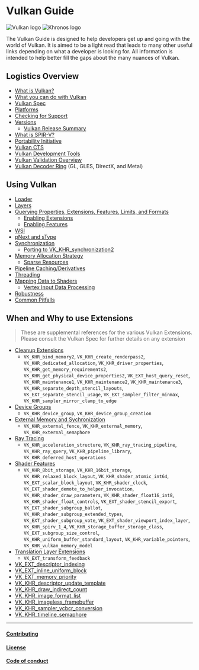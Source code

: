 # Vulkan Guide

![Vulkan logo](./images/vulkan_logo.png)
![Khronos logo](./images/khronos_logo.png)

The Vulkan Guide is designed to help developers get up and going with the world of Vulkan. It is aimed to be a light read that leads to many other useful links depending on what a developer is looking for. All information is intended to help better fill the gaps about the many nuances of Vulkan.

## Logistics Overview
- [What is Vulkan?](./chapters/what_is_vulkan.md)
- [What you can do with Vulkan](./chapters/what_vulkan_can_do.md)
- [Vulkan Spec](./chapters/vulkan_spec.md)
- [Platforms](./chapters/platforms.md)
- [Checking for Support](./chapters/checking_for_support.md)
- [Versions](./chapters/versions.md)
    - [Vulkan Release Summary](./chapters/vulkan_release_summary.md)
- [What is SPIR-V?](./chapters/what_is_spirv.md)
- [Portability Initiative](./chapters/portability_initiative.md)
- [Vulkan CTS](./chapters/vulkan_cts.md)
- [Vulkan Development Tools](./chapters/development_tools.md)
- [Vulkan Validation Overview](./chapters/validation_overview.md)
- [Vulkan Decoder Ring](./chapters/decoder_ring.md) (GL, GLES, DirectX, and Metal)

## Using Vulkan
- [Loader](./chapters/loader.md)
- [Layers](./chapters/layers.md)
- [Querying Properties, Extensions, Features, Limits, and Formats](./chapters/querying_extensions_features.md)
    - [Enabling Extensions](./chapters/enabling_extensions.md)
    - [Enabling Features](./chapters/enabling_features.md)
- [WSI](./chapters/wsi.md)
- [pNext and sType](./chapters/pnext_and_stype.md)
- [Synchronization](./chapters/synchronization.md)
    - [Porting to VK_KHR_synchronization2](./chapters/extensions/VK_KHR_synchronization2.md)
- [Memory Allocation Strategy](./chapters/memory_allocation.md)
    - [Sparse Resources](./chapters/sparse_resources.md)
- [Pipeline Caching/Derivatives](./chapters/pipeline_cache.md)
- [Threading](./chapters/threading.md)
- [Mapping Data to Shaders](./chapters/mapping_data_to_shaders.md)
    - [Vertex Input Data Processing](./chapters/vertex_input_data_processing.md)
- [Robustness](./chapters/robustness.md)
- [Common Pitfalls](./chapters/common_pitfalls.md)

## When and Why to use Extensions
> These are supplemental references for the various Vulkan Extensions. Please consult the Vulkan Spec for further details on any extension
- [Cleanup Extensions](./chapters/extensions/cleanup.md)
    - `VK_KHR_bind_memory2`, `VK_KHR_create_renderpass2`, `VK_KHR_dedicated_allocation`, `VK_KHR_driver_properties`, `VK_KHR_get_memory_requirements2`, `VK_KHR_get_physical_device_properties2`, `VK_EXT_host_query_reset`, `VK_KHR_maintenance1`, `VK_KHR_maintenance2`, `VK_KHR_maintenance3`, `VK_KHR_separate_depth_stencil_layouts`, `VK_EXT_separate_stencil_usage`, `VK_EXT_sampler_filter_minmax`, `VK_KHR_sampler_mirror_clamp_to_edge`
- [Device Groups](./chapters/extensions/device_groups.md)
    - `VK_KHR_device_group`, `VK_KHR_device_group_creation`
- [External Memory and Sychronization](./chapters/extensions/external.md)
    - `VK_KHR_external_fence`, `VK_KHR_external_memory`, `VK_KHR_external_semaphore`
- [Ray Tracing](./chapters/extensions/ray_tracing.md)
    - `VK_KHR_acceleration_structure`, `VK_KHR_ray_tracing_pipeline`, `VK_KHR_ray_query`, `VK_KHR_pipeline_library`, `VK_KHR_deferred_host_operations`
- [Shader Features](./chapters/extensions/shader_features.md)
    - `VK_KHR_8bit_storage`, `VK_KHR_16bit_storage`, `VK_KHR_relaxed_block_layout`, `VK_KHR_shader_atomic_int64`, `VK_EXT_scalar_block_layout`, `VK_KHR_shader_clock`, `VK_EXT_shader_demote_to_helper_invocation`, `VK_KHR_shader_draw_parameters`, `VK_KHR_shader_float16_int8`, `VK_KHR_shader_float_controls`, `VK_EXT_shader_stencil_export`, `VK_EXT_shader_subgroup_ballot`, `VK_KHR_shader_subgroup_extended_types`, `VK_EXT_shader_subgroup_vote`, `VK_EXT_shader_viewport_index_layer`, `VK_KHR_spirv_1_4`, `VK_KHR_storage_buffer_storage_class`, `VK_EXT_subgroup_size_control`, `VK_KHR_uniform_buffer_standard_layout`, `VK_KHR_variable_pointers`, `VK_KHR_vulkan_memory_model`
- [Translation Layer Extensions](./chapters/extensions/translation_layer_extensions.md)
    - `VK_EXT_transform_feedback`
- [VK_EXT_descriptor_indexing](./chapters/extensions/VK_EXT_descriptor_indexing.md)
- [VK_EXT_inline_uniform_block](./chapters/extensions/VK_EXT_inline_uniform_block.md)
- [VK_EXT_memory_priority](./chapters/extensions/VK_EXT_memory_priority.md)
- [VK_KHR_descriptor_update_template](./chapters/extensions/VK_KHR_descriptor_update_template.md)
- [VK_KHR_draw_indirect_count](./chapters/extensions/VK_KHR_draw_indirect_count.md)
- [VK_KHR_image_format_list](./chapters/extensions/VK_KHR_image_format_list.md)
- [VK_KHR_imageless_framebuffer](./chapters/extensions/VK_KHR_imageless_framebuffer.md)
- [VK_KHR_sampler_ycbcr_conversion](./chapters/extensions/VK_KHR_sampler_ycbcr_conversion.md)
- [VK_KHR_timeline_semaphore](https://www.khronos.org/blog/vulkan-timeline-semaphores)
----

#### [Contributing](./CONTRIBUTING.md)
#### [License](./LICENSE)
#### [Code of conduct](./CODE_OF_CONDUCT.md)